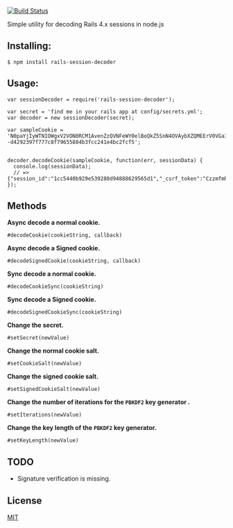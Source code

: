 [![Build Status](https://travis-ci.org/smirzaei/rails-session-decoder.svg?branch=master)](https://travis-ci.org/smirzaei/rails-session-decoder)

Simple utility for decoding Rails 4.x sessions in node.js

Installing:
----------

    $ npm install rails-session-decoder

Usage:
-------------

    var sessionDecoder = require('rails-session-decoder');

    var secret = 'find me in your rails app at config/secrets.yml';
    var decoder = new sessionDecoder(secret);

    var sampleCookie = 'N0paYjIyWTNIOWgxV2VON0RCM1AvenZzQVNFeWY0elBoQkZ5SnN4OVAybXZQMEErV0VGa1luM2VmYTg4cEk0Y2paVUtMUW8xbEQyUE5VbFJ1OTZUeWJiODdYNkxZSWxvYUtiaE1ucy9LM1BMUy8yd0N0ZExZQzYzUVFsaGZ4M044MjdOdWNJYWhMbW5HOTJpY2UzQUdBPT0tLWtuWk9IWVJpakpWak5oSmZ2d2VLbWc9PQ==--d4292397f777c8f79655884b3fcc241e4bc2fcf5';


    decoder.decodeCookie(sampleCookie, function(err, sessionData) {
	  console.log(sessionData);
	  // => {"session_id":"1cc5440b929e539280d94888629565d1","_csrf_token":"CzzmfmhiXOMfGDsL4wkUNsvgyjG7215I73e6bXX1MlQ="}
    });

Methods
--------------
**Async decode a normal cookie.**

    #decodeCookie(cookieString, callback)

**Async decode a Signed cookie.**

    #decodeSignedCookie(cookieString, callback)

**Sync decode a normal cookie.**

    #decodeCookieSync(cookieString)

**Sync decode a Signed cookie.**

    #decodeSignedCookieSync(cookieString)

**Change the secret.**

    #setSecret(newValue)

**Change the normal cookie salt.**

    #setCookieSalt(newValue)

**Change the signed cookie salt.**

    #setSignedCookieSalt(newValue)

**Change the number of iterations for the `PBKDF2` key generator .**

    #setIterations(newValue)

**Change the key length of the `PBKDF2` key generator.**

    #setKeyLength(newValue)


TODO
--------------
* Signature verification is missing.

License
--------------
[MIT](https://github.com/smirzaei/rails-session-decoder/blob/master/LICENSE)
